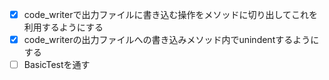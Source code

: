 - [x] code_writerで出力ファイルに書き込む操作をメソッドに切り出してこれを利用するようにする
- [x] code_writerの出力ファイルへの書き込みメソッド内でunindentするようにする
- [ ] BasicTestを通す